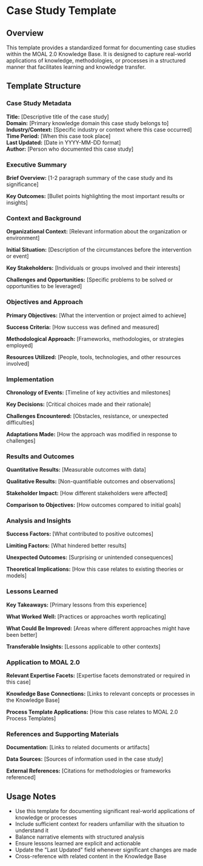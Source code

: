 # Case Study Template

## Overview
This template provides a standardized format for documenting case studies within the MOAL 2.0 Knowledge Base. It is designed to capture real-world applications of knowledge, methodologies, or processes in a structured manner that facilitates learning and knowledge transfer.

## Template Structure

### Case Study Metadata
**Title:** [Descriptive title of the case study]  
**Domain:** [Primary knowledge domain this case study belongs to]  
**Industry/Context:** [Specific industry or context where this case occurred]  
**Time Period:** [When this case took place]  
**Last Updated:** [Date in YYYY-MM-DD format]  
**Author:** [Person who documented this case study]  

### Executive Summary
**Brief Overview:** [1-2 paragraph summary of the case study and its significance]

**Key Outcomes:** [Bullet points highlighting the most important results or insights]

### Context and Background
**Organizational Context:** [Relevant information about the organization or environment]

**Initial Situation:** [Description of the circumstances before the intervention or event]

**Key Stakeholders:** [Individuals or groups involved and their interests]

**Challenges and Opportunities:** [Specific problems to be solved or opportunities to be leveraged]

### Objectives and Approach
**Primary Objectives:** [What the intervention or project aimed to achieve]

**Success Criteria:** [How success was defined and measured]

**Methodological Approach:** [Frameworks, methodologies, or strategies employed]

**Resources Utilized:** [People, tools, technologies, and other resources involved]

### Implementation
**Chronology of Events:** [Timeline of key activities and milestones]

**Key Decisions:** [Critical choices made and their rationale]

**Challenges Encountered:** [Obstacles, resistance, or unexpected difficulties]

**Adaptations Made:** [How the approach was modified in response to challenges]

### Results and Outcomes
**Quantitative Results:** [Measurable outcomes with data]

**Qualitative Results:** [Non-quantifiable outcomes and observations]

**Stakeholder Impact:** [How different stakeholders were affected]

**Comparison to Objectives:** [How outcomes compared to initial goals]

### Analysis and Insights
**Success Factors:** [What contributed to positive outcomes]

**Limiting Factors:** [What hindered better results]

**Unexpected Outcomes:** [Surprising or unintended consequences]

**Theoretical Implications:** [How this case relates to existing theories or models]

### Lessons Learned
**Key Takeaways:** [Primary lessons from this experience]

**What Worked Well:** [Practices or approaches worth replicating]

**What Could Be Improved:** [Areas where different approaches might have been better]

**Transferable Insights:** [Lessons applicable to other contexts]

### Application to MOAL 2.0
**Relevant Expertise Facets:** [Expertise facets demonstrated or required in this case]

**Knowledge Base Connections:** [Links to relevant concepts or processes in the Knowledge Base]

**Process Template Applications:** [How this case relates to MOAL 2.0 Process Templates]

### References and Supporting Materials
**Documentation:** [Links to related documents or artifacts]

**Data Sources:** [Sources of information used in the case study]

**External References:** [Citations for methodologies or frameworks referenced]

## Usage Notes
- Use this template for documenting significant real-world applications of knowledge or processes
- Include sufficient context for readers unfamiliar with the situation to understand it
- Balance narrative elements with structured analysis
- Ensure lessons learned are explicit and actionable
- Update the "Last Updated" field whenever significant changes are made
- Cross-reference with related content in the Knowledge Base
